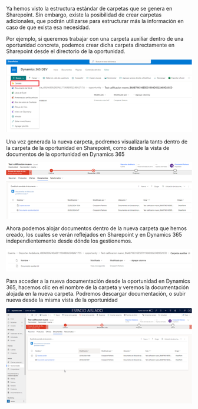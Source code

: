 Ya hemos visto la estructura estándar de carpetas que se genera en Sharepoint. Sin embargo, existe la posibilidad de crear carpetas adicionales, que podrán utilizarse para estructurar más la información en caso de que exista esa necesidad.

Por ejemplo, si queremos trabajar con una carpeta auxiliar dentro de una oportunidad concreta, podemos crear dicha carpeta directamente en Sharepoint desde el directorio de la oportunidad.

![1.png](/.attachments/1-4f79cfc2-706a-412e-a952-466676eff1cd.png)

Una vez generada la nueva carpeta, podremos visualizarla tanto dentro de la carpeta de la oportunidad en Sharepoint, como desde la vista de documentos de la oportunidad en Dynamics 365

![2.png](/.attachments/2-2b7570f3-3032-4b8e-ad01-3ad6839af8de.png)

Ahora podemos alojar documentos dentro de la nueva carpeta que hemos creado, los cuales se verán reflejados en Sharepoint y en Dynamics 365 independientemente desde dónde los gestionemos.

![3.png](/.attachments/3-ae3e6d81-e035-48e7-a4d2-3b0eb7500f53.png)

Para acceder a la nueva documentación desde la oportunidad en Dynamics 365, hacemos clic en el nombre de la carpeta y veremos la documentación alojada en la nueva carpeta. Podremos descargar documentación, o subir nueva desde la misma vista de la oportunidad

![msedge_ENc2P98Kxa.gif](/.attachments/msedge_ENc2P98Kxa-0d4da516-c3d4-4e97-b3c4-67ee29391a8d.gif)

